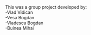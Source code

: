This was a group project developed by:\
-Vlad Vidican\
-Vesa Bogdan\
-Vladescu Bogdan\
-Buinea Mihai
